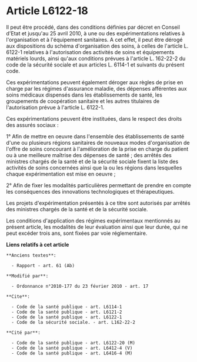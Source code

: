 # Article L6122-18

Il peut être procédé, dans des conditions définies par décret en Conseil d'Etat et jusqu'au 25 avril 2010, à une ou des
expérimentations relatives à l'organisation et à l'équipement sanitaires. A cet effet, il peut être dérogé aux dispositions
du schéma d'organisation des soins, à celles de l'article L. 6122-1 relatives à l'autorisation des activités de soins et
équipements matériels lourds, ainsi qu'aux conditions prévues à l'article L. 162-22-2 du code de la sécurité sociale et aux
articles L. 6114-1 et suivants du présent code.

Ces expérimentations peuvent également déroger aux règles de prise en charge par les régimes d'assurance maladie, des
dépenses afférentes aux soins médicaux dispensés dans les établissements de santé, les groupements de coopération sanitaire
et les autres titulaires de l'autorisation prévue à l'article L. 6122-1.

Ces expérimentations peuvent être instituées, dans le respect des droits des assurés sociaux :

1° Afin de mettre en oeuvre dans l'ensemble des établissements de santé d'une ou plusieurs régions sanitaires de nouveaux
modes d'organisation de l'offre de soins concourant à l'amélioration de la prise en charge du patient ou à une meilleure
maîtrise des dépenses de santé ; des arrêtés des ministres chargés de la santé et de la sécurité sociale fixent la liste des
activités de soins concernées ainsi que la ou les régions dans lesquelles chaque expérimentation est mise en oeuvre ;

2° Afin de fixer les modalités particulières permettant de prendre en compte les conséquences des innovations technologiques
et thérapeutiques.

Les projets d'expérimentation présentés à ce titre sont autorisés par arrêtés des ministres chargés de la santé et de la
sécurité sociale.

Les conditions d'application des régimes expérimentaux mentionnés au présent article, les modalités de leur évaluation ainsi
que leur durée, qui ne peut excéder trois ans, sont fixées par voie réglementaire.

**Liens relatifs à cet article**

	**Anciens textes**:

	  - Rapport - art. 61 (Ab)

	**Modifié par**:

	  - Ordonnance n°2010-177 du 23 février 2010 - art. 17

	**Cite**:

	  - Code de la santé publique - art. L6114-1
	  - Code de la santé publique - art. L6121-2
	  - Code de la santé publique - art. L6122-1
	  - Code de la sécurité sociale. - art. L162-22-2

	**Cité par**:

	  - Code de la santé publique - art. L6122-20 (M)
	  - Code de la santé publique - art. L6412-4 (V)
	  - Code de la santé publique - art. L6416-4 (M)
